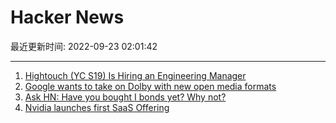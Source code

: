 # Hacker News

最近更新时间: 2022-09-23 02:01:42

--- 
1. [Hightouch (YC S19) Is Hiring an Engineering Manager](https://boards.greenhouse.io/hightouch/jobs/4580317004) 
2. [Google wants to take on Dolby with new open media formats](https://www.protocol.com/entertainment/google-dolby-atmos-vision-project-caviar) 
3. [Ask HN: Have you bought I bonds yet? Why not?](https://news.ycombinator.com/item?id=32941793) 
4. [Nvidia launches first SaaS Offering](https://nvidianews.nvidia.com/news/nvidia-launches-omniverse-cloud-services-for-building-and-operating-industrial-metaverse-applications) 
